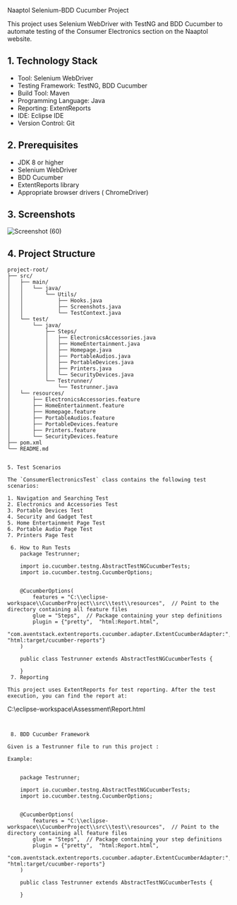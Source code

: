 Naaptol Selenium-BDD Cucumber Project

This project uses Selenium WebDriver with TestNG and BDD Cucumber to automate testing of the Consumer Electronics section on the Naaptol website.

## 1. Technology Stack

* Tool: Selenium WebDriver
* Testing Framework: TestNG, BDD Cucumber
* Build Tool: Maven 
* Programming Language: Java
* Reporting: ExtentReports
* IDE:  Eclipse IDE
* Version Control: Git

## 2. Prerequisites

* JDK 8 or higher
* Selenium WebDriver
* BDD Cucumber
* ExtentReports library
* Appropriate browser drivers ( ChromeDriver)

## 3. Screenshots
  
 ![Screenshot (60)](https://github.com/user-attachments/assets/4283e4f5-984f-4abd-bf8f-b6fe11cacaa8)

  

## 4. Project Structure

```
project-root/
├── src/
│   ├── main/
│   │   └── java/
│   │       └── Utils/
│   │           ├── Hooks.java
│   │           ├── Screenshots.java
│   │           └── TestContext.java
│   └── test/
│       └── java/
│           ├── Steps/
│           │   ├── ElectronicsAccessories.java
│           │   ├── HomeEntertainment.java
│           │   ├── Homepage.java
│           │   ├── PortableAudios.java
│           │   ├── PortableDevices.java
│           │   ├── Printers.java
│           │   └── SecurityDevices.java
│           └── Testrunner/
│               └── Testrunner.java
│   └── resources/
│       ├── ElectronicsAccessories.feature
│       ├── HomeEntertainment.feature
│       ├── Homepage.feature
│       ├── PortableAudios.feature
│       ├── PortableDevices.feature
│       ├── Printers.feature
│       └── SecurityDevices.feature
├── pom.xml
└── README.md


5. Test Scenarios

The `ConsumerElectronicsTest` class contains the following test scenarios:

1. Navigation and Searching Test
2. Electronics and Accessories Test
3. Portable Devices Test
4. Security and Gadget Test
5. Home Entertainment Page Test
6. Portable Audio Page Test
7. Printers Page Test

 6. How to Run Tests
	package Testrunner;

	import io.cucumber.testng.AbstractTestNGCucumberTests;
	import io.cucumber.testng.CucumberOptions;
	

	@CucumberOptions(
	    features = "C:\\eclipse-workspace\\CucumberProject\\src\\test\\resources",  // Point to the directory containing all feature files
	    glue = "Steps",  // Package containing your step definitions
	    plugin = {"pretty",  "html:Report.html",
        "com.aventstack.extentreports.cucumber.adapter.ExtentCucumberAdapter:", "html:target/cucumber-reports"}
	)

	public class Testrunner extends AbstractTestNGCucumberTests {
	
	}
 7. Reporting

This project uses ExtentReports for test reporting. After the test execution, you can find the report at:

```
C:\eclipse-workspace\Assessment\Report.html
```


 8. BDD Cucumber Framework

Given is a Testrunner file to run this project :

Example:


	package Testrunner;

	import io.cucumber.testng.AbstractTestNGCucumberTests;
	import io.cucumber.testng.CucumberOptions;
	

	@CucumberOptions(
	    features = "C:\\eclipse-workspace\\CucumberProject\\src\\test\\resources",  // Point to the directory containing all feature files
	    glue = "Steps",  // Package containing your step definitions
	    plugin = {"pretty",  "html:Report.html",
        "com.aventstack.extentreports.cucumber.adapter.ExtentCucumberAdapter:", "html:target/cucumber-reports"}
	)

	public class Testrunner extends AbstractTestNGCucumberTests {
	
	}



